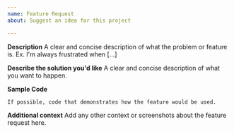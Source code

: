 ```yaml
---
name: Feature Request
about: Suggest an idea for this project

---
```


**Description**
A clear and concise description of what the problem or feature is. Ex. I'm always frustrated when [...]

**Describe the solution you'd like**
A clear and concise description of what you want to happen.

**Sample Code**
```
If possible, code that demonstrates how the feature would be used.
```

**Additional context**
Add any other context or screenshots about the feature request here.
